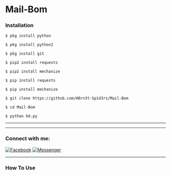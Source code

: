 # Mail-Bom


### Installation 

```
$ pkg install python

$ pkg install python2

$ pkg install git

$ pip2 install requests

$ pip2 install mechanize

$ pip install requests

$ pip install mechanize

$ git clone https://github.com/H0rn3t-Sp1d3rs/Mail-Bom

$ cd Mail-Bom

$ python bd.py
```

<hr color=red width=100%>


<hr color=red width=100%>

<h3 align="left">Connect with me:</h3>
<p align="left">
<a href="https://www.facebook.com/H0rn3t.Sp1d3rs"><img title="Facebook" src="https://img.shields.io/badge/Facebook-red?style=for-the-badge&logo=facebook"></a>
<a href="https://www.facebook.com/call.me.H0rn3t.Sp1d3rs"><img title="Messenger" src="https://img.shields.io/badge/Messenger-red?style=for-the-badge&logo=messenger"></a>

<hr>
<h3>How To Use</H3>
